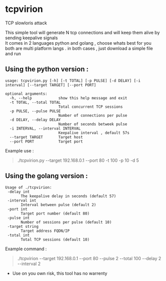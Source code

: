 # tcpvirion
TCP slowloris attack

This simple tool will generate N tcp connections and will keep them alive
by sending keepalive signals<br>
It comes in 2 languages python and golang , choose whats best for you <br>
both are multi platform langs . in both cases , just download a simple file and run

## Using the python version :
```
usage: tcpvirion.py [-h] [-t TOTAL] [-p PULSE] [-d DELAY] [-i interval] [--target TARGET] [--port PORT]

optional arguments:
  -h, --help            show this help message and exit
  -t TOTAL, --total TOTAL
                        Total concurrent TCP sessions
  -p PULSE, --pulse PULSE
                        Number of connections per pulse
  -d DELAY, --delay DELAY
                        Number of seconds betweek pulse
  -i INTERVAL, --interval INTERVAL
                        Keepalive interval , default 57s
  --target TARGET       Target host
  --port PORT           Target port
```
Example use :
>./tcpvirion.py --target 192.168.0.1 --port 80 -t 100 -p 10 -d 5 
<p>

## Using the golang version :
 
 ```
Usage of ./tcpvirion:
  -delay int
    	The keepalive delay in seconds (default 57)
  -interval int
    	Interval between pulse (default 2)
  -port int
    	Target port number (default 80)
  -pulse int
    	Number of sessions per pulse (default 10)
  -target string
    	Target address FQDN/IP
  -total int
    	Total TCP sessions (default 10)
  ```
Example command : 
>./tcpvirion --target 192.168.0.1 --port 80 --pulse 2 --total 100 --delay 2 --interval 2

* Use on you own risk, this tool has no warrenty 


